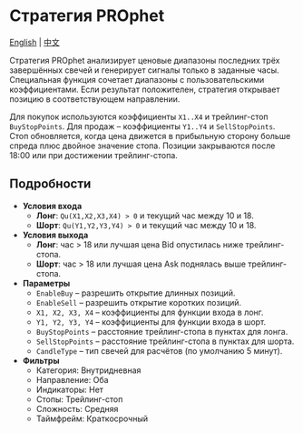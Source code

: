 # Стратегия PROphet
[English](README.md) | [中文](README_cn.md)

Стратегия PROphet анализирует ценовые диапазоны последних трёх завершённых свечей и генерирует сигналы только в заданные часы. Специальная функция сочетает диапазоны с пользовательскими коэффициентами. Если результат положителен, стратегия открывает позицию в соответствующем направлении.

Для покупок используются коэффициенты `X1..X4` и трейлинг-стоп `BuyStopPoints`. Для продаж – коэффициенты `Y1..Y4` и `SellStopPoints`. Стоп обновляется, когда цена движется в прибыльную сторону больше спреда плюс двойное значение стопа. Позиции закрываются после 18:00 или при достижении трейлинг-стопа.

## Подробности

- **Условия входа**
  - **Лонг**: `Qu(X1,X2,X3,X4) > 0` и текущий час между 10 и 18.
  - **Шорт**: `Qu(Y1,Y2,Y3,Y4) > 0` и текущий час между 10 и 18.
- **Условия выхода**
  - **Лонг**: час > 18 или лучшая цена Bid опустилась ниже трейлинг-стопа.
  - **Шорт**: час > 18 или лучшая цена Ask поднялась выше трейлинг-стопа.
- **Параметры**
  - `EnableBuy` – разрешить открытие длинных позиций.
  - `EnableSell` – разрешить открытие коротких позиций.
  - `X1, X2, X3, X4` – коэффициенты для функции входа в лонг.
  - `Y1, Y2, Y3, Y4` – коэффициенты для функции входа в шорт.
  - `BuyStopPoints` – расстояние трейлинг-стопа в пунктах для лонга.
  - `SellStopPoints` – расстояние трейлинг-стопа в пунктах для шорта.
  - `CandleType` – тип свечей для расчётов (по умолчанию 5 минут).
- **Фильтры**
  - Категория: Внутридневная
  - Направление: Оба
  - Индикаторы: Нет
  - Стопы: Трейлинг-стоп
  - Сложность: Средняя
  - Таймфрейм: Краткосрочный
